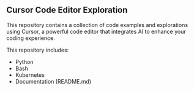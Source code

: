 ## Cursor Code Editor Exploration

This repository contains a collection of code examples and explorations using Cursor, a powerful code editor that integrates AI to enhance your coding experience.

This repository includes:
- Python
- Bash
- Kubernetes
- Documentation (README.md)
